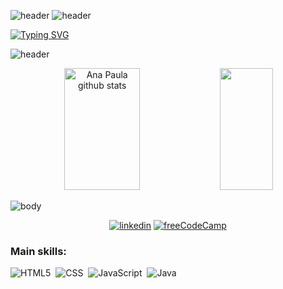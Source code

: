 
![header](https://capsule-render.vercel.app/api?type=soft&color=9583b6&height=15&section=header&text=%20&fontSize=20&animation=scaleIn&align="center")
![header](https://capsule-render.vercel.app/api?type=soft&color=0d1117&height=15&section=header&text=%20&fontSize=20&animation=scaleIn)

[![Typing SVG](https://readme-typing-svg.herokuapp.com/?color=9583b6&size=35&center=true&vCenter=true&width=1000&lines=Hello,+my+name+is+Ana+Paula;I'm+21+years+old;I'm+from+Brazil;I'm+a+studying+Software+Engineering;Be+Welcome!+:%29)]([https://git.io/typing-svg])

![header](https://capsule-render.vercel.app/api?type=soft&color=0d1117&height=15&section=header&text=%20&fontSize=20&animation=scaleIn)
<div align="center">  
  <img width="49%" height="195px" src="https://github-readme-stats.vercel.app/api?username=apssouza&show_icons=true&count_private=true&hide_border=true&title_color=9583b6&icon_color=9583b6&text_color=9583b6&bg_color=0d1117" alt="Ana Paula github stats" /> 
  <img width="41%" height="195px" src="https://github-readme-stats.vercel.app/api/top-langs/?username=apssouza&layout=compact&hide_border=true&title_color=9583b6&text_color=9583b6&bg_color=0d1117" />
</div>


![body](https://capsule-render.vercel.app/api?type=soft&color=0d1117&height=15&section=header&text=%20&fontSize=20&animation=scaleIn)


<div align="center"> 
  
  <a href='https://www.linkedin.com/in/ana-paula-silva-souza-078770180/' target="_blank"><img alt='linkedin' src='https://img.shields.io/badge/Linkedin-100000?style=for-the-badge&logo=linkedin&logoColor=white&labelColor=553BFB&color=553BFB'/></a>
  <a href='https://www.freecodecamp.org/portuguese/apssouza' target="_blank"><img alt='freeCodeCamp' src='https://img.shields.io/badge/freeCodeCamp-100000?style=for-the-badge&logo=freeCodeCamp&logoColor=white&labelColor=601193&color=601193'/></a>
 </div>
 
 ### Main skills:
![HTML5](https://img.shields.io/badge/-HTML5-0D1117?style=for-the-badge&logo=html5&labelColor=0D1117)&nbsp;
![CSS](https://img.shields.io/badge/-CSS-0D1117?style=for-the-badge&logo=CSS3&logoColor=1572B6&labelColor=0D1117)&nbsp;
![JavaScript](https://img.shields.io/badge/-JavaScript-0D1117?style=for-the-badge&logo=javascript&labelColor=0D1117)&nbsp;
![Java](https://img.shields.io/badge/-Java-0D1117?style=for-the-badge&logo=Java&logoColor=purple&labelColor=0D1117)&nbsp; 
